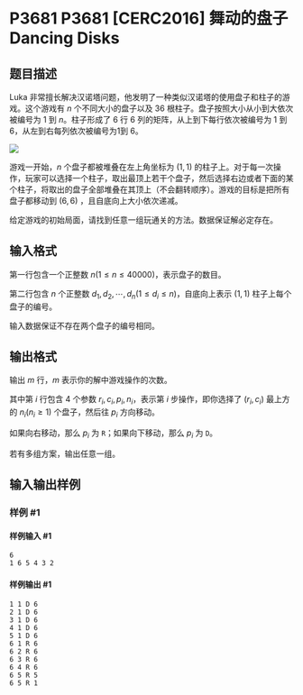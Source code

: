# P3681 P3681 [CERC2016] 舞动的盘子 Dancing Disks

## 题目描述

Luka 非常擅长解决汉诺塔问题，他发明了一种类似汉诺塔的使用盘子和柱子的游戏。这个游戏有 $n$ 个不同大小的盘子以及 $36$ 根柱子。盘子按照大小从小到大依次被编号为 $1$ 到 $n$。柱子形成了 $6$ 行 $6$ 列的矩阵，从上到下每行依次被编号为 $1$ 到 $6$，从左到右每列依次被编号为1到 $6$。



 ![](https://cdn.luogu.com.cn/upload/pic/4686.png) 

游戏一开始，$n$ 个盘子都被堆叠在左上角坐标为 $(1,1)$ 的柱子上。对于每一次操作，玩家可以选择一个柱子，取出最顶上若干个盘子，然后选择右边或者下面的某个柱子，将取出的盘子全部堆叠在其顶上（不会翻转顺序）。游戏的目标是把所有盘子都移动到 $(6,6)$ ，且自底向上大小依次递减。


给定游戏的初始局面，请找到任意一组玩通关的方法。数据保证解必定存在。

## 输入格式

第一行包含一个正整数 $n(1\le n\le 40000)$，表示盘子的数目。

第二行包含 $n$ 个正整数 $d_1,d_2,\cdots,d_n(1\le d_i\le n)$，自底向上表示 $(1,1)$ 柱子上每个盘子的编号。

输入数据保证不存在两个盘子的编号相同。

## 输出格式

输出 $m$ 行，$m$ 表示你的解中游戏操作的次数。

其中第 $i$ 行包含 $4$ 个参数 $r_i,c_i,p_i,n_i$，表示第 $i$ 步操作，即你选择了 $(r_i,c_i)$ 最上方的 $n_i(n_i\ge1)$ 个盘子，然后往 $p_i$ 方向移动。

如果向右移动，那么 $p_i$ 为 `R`；如果向下移动，那么 $p_i$ 为 `D`。

若有多组方案，输出任意一组。

## 输入输出样例

### 样例 #1

#### 样例输入 #1

```
6
1 6 5 4 3 2
```

#### 样例输出 #1

```
1 1 D 6
2 1 D 6
3 1 D 6
4 1 D 6
5 1 D 6
6 1 R 6
6 2 R 6
6 3 R 6
6 4 R 6
6 5 R 5
6 5 R 1
```
